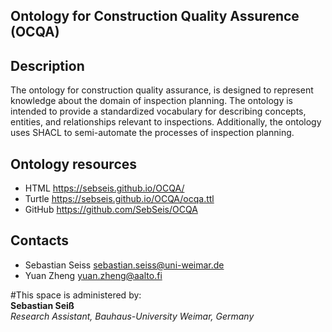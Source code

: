 ## Ontology for Construction Quality Assurence (OCQA)

## Description
The ontology for construction quality assurance, is designed to represent knowledge about the domain of inspection planning. The ontology is intended to provide a standardized vocabulary for describing concepts, entities, and relationships relevant to inspections. Additionally, the ontology uses SHACL to semi-automate the processes of inspection planning.

## Ontology resources
* HTML      https://sebseis.github.io/OCQA/
* Turtle    https://sebseis.github.io/OCQA/ocqa.ttl
* GitHub    https://github.com/SebSeis/OCQA

## Contacts
* Sebastian Seiss <sebastian.seiss@uni-weimar.de>
* Yuan Zheng <yuan.zheng@aalto.fi>


#This space is administered by:  
**Sebastian Seiß**  
*Research Assistant, Bauhaus-University Weimar, Germany*  
